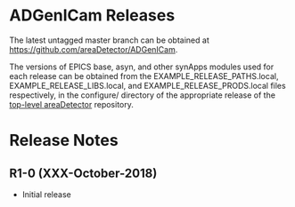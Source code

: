 ADGenICam Releases
==================

The latest untagged master branch can be obtained at
https://github.com/areaDetector/ADGenICam.

The versions of EPICS base, asyn, and other synApps modules used for each release can be obtained from 
the EXAMPLE_RELEASE_PATHS.local, EXAMPLE_RELEASE_LIBS.local, and EXAMPLE_RELEASE_PRODS.local
files respectively, in the configure/ directory of the appropriate release of the 
[top-level areaDetector](https://github.com/areaDetector/areaDetector) repository.


Release Notes
=============

R1-0 (XXX-October-2018)
----
* Initial release
